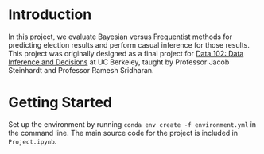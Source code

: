 # Introduction
In this project, we evaluate Bayesian versus Frequentist methods for predicting election results and perform casual inference for those results. This project was originally designed as a final project for [Data 102: Data Inference and Decisions](https://data102.org/fa22/) at UC Berkeley, taught by Professor Jacob Steinhardt and Professor Ramesh Sridharan.

# Getting Started
Set up the environment by running `conda env create -f environment.yml` in the command line. The main source code for the project is included in `Project.ipynb`.